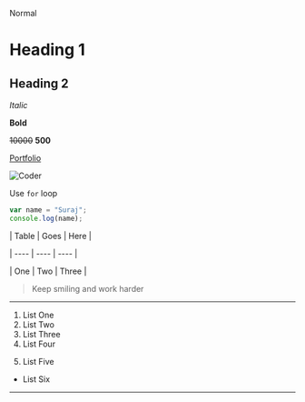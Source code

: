 <!-- Markdown Files Syntax Cheatsheet -->
<!-- Extension: .md  -->

<!-- Normal Text -->
Normal

<!-- Advance Text (#)  -->
<!-- h1 -->
# Heading 1
<!-- h2 -->
## Heading 2
<!--  # => h1  ## => h2 and so on  -->

<!-- Italic Text (_) -->
_Italic_

<!-- Bold Text (**) -->
**Bold**

<!-- Strikethrough Text (~~) -->
~~10000~~ **500**

<!-- Links -->
[Portfolio](https://surajdalvi.me "Suraj Dalvi")
<!-- Syntax: [Text](Link "On Hover Text") -->

<!-- Images -->
![Coder](https://dalvi-suraj.web.app/assets/img/pic.png "suraj")
<!-- Syntax: ![Alt](Link "On Hover Text") -->

<!-- Code (```) -->
<!-- Highlighting word (`) -->
Use `for` loop

```javascript 
var name = "Suraj";
console.log(name);
```

<!-- Tables (|) -->

<!-- Columns -->
| Table | Goes | Here |   
<!-- Form Table -->
| ---- | ---- | ---- |
<!-- Rows -->
| One | Two | Three |
<!-- first and last pipe is optional -->

<!-- Quotes (>) -->
> Keep smiling and work harder

<!-- Dark Line (---) -->
---

<!-- Number List (numbers) -->
1. List One
2. List Two
3. List Three
1. List Four 
<!-- still it take it as 4 due to property of number list -->

<!-- Indentation (Space) -->
   5. List Five
<!-- But here we have to always mention the number -->

<!-- Bullet List (-) -->
- List Six

<!-- Light Line (***) -->
***

<!-- 
   # - Pound
   ~ - Tilde
   ` - Backtick
  Alt - Alternative Text
 -->
  